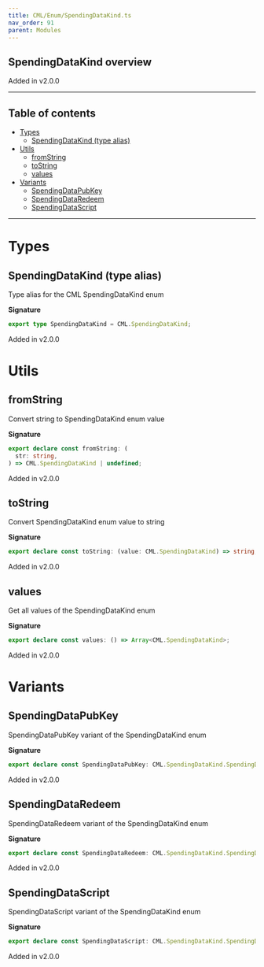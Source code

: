 ```yaml
---
title: CML/Enum/SpendingDataKind.ts
nav_order: 91
parent: Modules
---
```


## SpendingDataKind overview

Added in v2.0.0

---

<h2 class="text-delta">Table of contents</h2>

- [Types](#types)
  - [SpendingDataKind (type alias)](#spendingdatakind-type-alias)
- [Utils](#utils)
  - [fromString](#fromstring)
  - [toString](#tostring)
  - [values](#values)
- [Variants](#variants)
  - [SpendingDataPubKey](#spendingdatapubkey)
  - [SpendingDataRedeem](#spendingdataredeem)
  - [SpendingDataScript](#spendingdatascript)

---

# Types

## SpendingDataKind (type alias)

Type alias for the CML SpendingDataKind enum

**Signature**

```ts
export type SpendingDataKind = CML.SpendingDataKind;
```

Added in v2.0.0

# Utils

## fromString

Convert string to SpendingDataKind enum value

**Signature**

```ts
export declare const fromString: (
  str: string,
) => CML.SpendingDataKind | undefined;
```

Added in v2.0.0

## toString

Convert SpendingDataKind enum value to string

**Signature**

```ts
export declare const toString: (value: CML.SpendingDataKind) => string;
```

Added in v2.0.0

## values

Get all values of the SpendingDataKind enum

**Signature**

```ts
export declare const values: () => Array<CML.SpendingDataKind>;
```

Added in v2.0.0

# Variants

## SpendingDataPubKey

SpendingDataPubKey variant of the SpendingDataKind enum

**Signature**

```ts
export declare const SpendingDataPubKey: CML.SpendingDataKind.SpendingDataPubKey;
```

Added in v2.0.0

## SpendingDataRedeem

SpendingDataRedeem variant of the SpendingDataKind enum

**Signature**

```ts
export declare const SpendingDataRedeem: CML.SpendingDataKind.SpendingDataRedeem;
```

Added in v2.0.0

## SpendingDataScript

SpendingDataScript variant of the SpendingDataKind enum

**Signature**

```ts
export declare const SpendingDataScript: CML.SpendingDataKind.SpendingDataScript;
```

Added in v2.0.0
